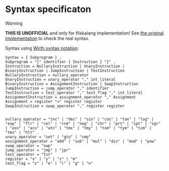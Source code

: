 # Syntax specificaton

> [!WARNING]
> **THIS IS UNOFFICIAL** and only for filskalang implementation!
> See [the original implementation](https://github.com/rkneusel9/StrangeCodeBook/blob/master/chapter_12/filska.py) to check the real syntax.

Syntax using [Wirth syntax notation](https://en.wikipedia.org/wiki/Wirth_syntax_notation):

```
Syntax = { Subprogram } .
Subprogram = "{" identifier { Instruction } "}" .
Instruction = NullaryInstruction | UnaryInstruction | BinaryInstruction | JumpInstruction | TestInstruction
NullaryInstruction = nullary_operator
UnaryInstruction = unary_operator "," int_literal
BinaryInstruction = AssignmentInstruction | SwapInstruction
JumpInstruction = jump_operator "," identifier
TestInstruction = test_operator "," test_flag "," int_literal
AssignmentInstruction = assignment_operator "," Assignment
Assignment = register "=" register register
SwapInstruction = swap_operator "," register register


nullary_operator = "inc" | "dec" | "sin" | "cos" | "tan" | "log" | "exp" | "flr" | "cel" | "rnd" | "neg" | "chr" | "prt" | "ipt" | "sqr" | "asn" | "acs" | "atn" | "tmx" | "tmy" | "txm" | "tym" | "tzm" | "tmz" | "hlt" .
unary_operator = "set" | "gto" | "cmp"
assignment_operator = "add" | "sub" | "mul" | "div" | "mod" | "pow"
swap_operator = "swp"
jump_operator = "jmp" | "jpr"
test_operator = "tst"
register = "x" | "y" | "z" | "m"
test_flag = "z" | "e" | "l" | "g" | "n"
```
